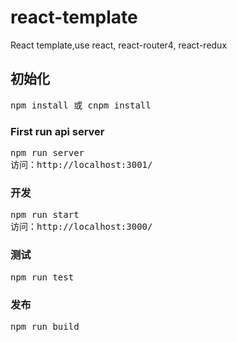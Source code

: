 # react-template
React template,use react, react-router4, react-redux
<h2>初始化</h2>
<pre>npm install 或 cnpm install</pre>
<h3>First run api server</h3>
<pre>npm run server <br/>访问：http://localhost:3001/</pre>
<h3>开发</h3>
<pre>npm run start <br/>访问：http://localhost:3000/</pre>
<h3>测试</h3>
<pre>npm run test</pre>
<h3>发布</h3>
<pre>npm run build</pre>
